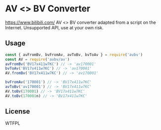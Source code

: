 AV <> BV Converter
===================

<https://www.bilibili.com/> AV <> BV converter adapted from a script on the Internet. Unsupported API,
use at your own risk.

## Usage

```javascript
const { avFromBv, bvFromAv, avToBv, bvToAv } = require('avbv')
const AV = require('avbv/av')
avFromBv('BV17x411w7KC') // -> 'av170001'
bvToAv('BV17x411w7KC') // -> 'av170001'
AV.fromBv('BV17x411w7KC') // -> 'av170001'

bvFromAv('170001') // -> 'BV17x411w7KC'
avToBv('av170001') // -> 'BV17x411w7KC'
AV.toBv(170001) // -> 'BV17x411w7KC'
AV.toBv(170001n) // -> 'BV17x411w7KC'
```

## License

WTFPL
